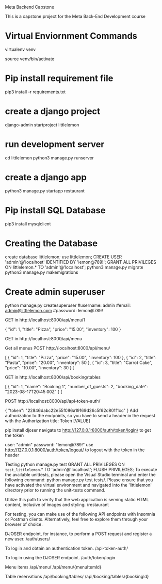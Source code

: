 Meta Backend Capstone

This is a capstone project for the Meta Back-End Development course

# Virtual Enviornment Commands
virtualenv venv

source venv/bin/activate

# Pip install requirement file
pip3 install -r requirements.txt
# create a django project
django-admin startproject littlelemon
# run development server
cd littlelemon
python3 manage.py runserver
# create a django app 
python3 manage.py startapp restaurant
# Pip install SQL Database
pip3 install mysqlclient

# Creating the Database
create database littlelemon;
use littlelemon;
CREATE USER 'admin'@'localhost' IDENTIFIED BY 'lemon@789!';
GRANT ALL PRIVILEGES ON littlelemon.* TO 'admin'@'localhost';
python3 manage.py migrate 
python3 manage.py makemigrations

# Create admin superuser
python manage.py createsuperuser
#username: admin
#email: admin@littlelemon.com
#password: lemon@789!


GET in http://localhost:8000/api/menu/1

{
    "id": 1,
    "title": "Pizza",
    "price": "15.00",
    "inventory": 100
}

GET in http://localhost:8000/api/menu

Get all menus
POST http://localhost:8000/api/menu/

[
    {
        "id": 1,
        "title": "Pizza",
        "price": "15.00",
        "inventory": 100
    },
    {
        "id": 2,
        "title": "Pasta",
        "price": "20.00",
        "inventory": 50
    },
    {
        "id": 3,
        "title": "Carrot Cake",
        "price": "10.00",
        "inventory": 30
    }
]

GET in http://localhost:8000/api/booking/tables

[
    {
        "id": 1,
        "name": "Booking 1",
        "number_of_guests": 2,
        "booking_date": "2023-08-17T20:45:00Z"
    }
]

POST http://localhost:8000/api/api-token-auth/

{
    "token": "22846dabc22e55f086a19169d26c5f62c801f1cc"
}
Add authorization to the endpoints, so you have to send a header in the request with the Authorization title: Token [VALUE]

pip install djoser
navigate to http://127.0.0.1:8000/auth/token/login/ to get the token

user: "admin" 
password: "lemon@789!"
use http://127.0.0.1:8000/auth/token/logout/ to logout with the token in the header

Testing
python manage.py test
GRANT ALL PRIVILEGES ON `test_littlelemon`.* TO 'admin'@'localhost';
FLUSH PRIVILEGES;
To execute the available unittests, please open the Visual Studio terminal and enter the following command: python manage.py test tests/. Please ensure that you have activated the virtual environment and navigated into the 'littlelemon' directory prior to running the unit-tests command.

Utilize this path to verify that the web application is serving static HTML content, inclusive of images and styling. /restaurant

For testing, you can make use of the following API endpoints with Insomnia or Postman clients. Alternatively, feel free to explore them through your browser of choice.

DJOSER endpoint, for instance, to perform a POST request and register a new user. /auth/users/

To log in and obtain an authentication token. /api-token-auth/

To log in using the DJOSER endpoint. /auth/token/login

Menu items /api/menu/ /api/menu/{menuItemId}

Table reservations /api/booking/tables/ /api/booking/tables/{bookingId}
